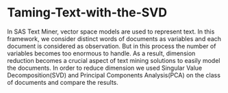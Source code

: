 # Taming-Text-with-the-SVD


In SAS Text Miner, vector space models are used to represent text. In this framework, we consider distinct words of documents as variables and each document is
considered as observation. But in this process the number of variables becomes
too enormous to handle. As a result, dimension reduction becomes a crucial aspect of text mining solutions to easily model the documents. In order to reduce
dimension we used Singular Value Decomposition(SVD) and Principal Components
Analysis(PCA) on the class of documents and compare the results.
